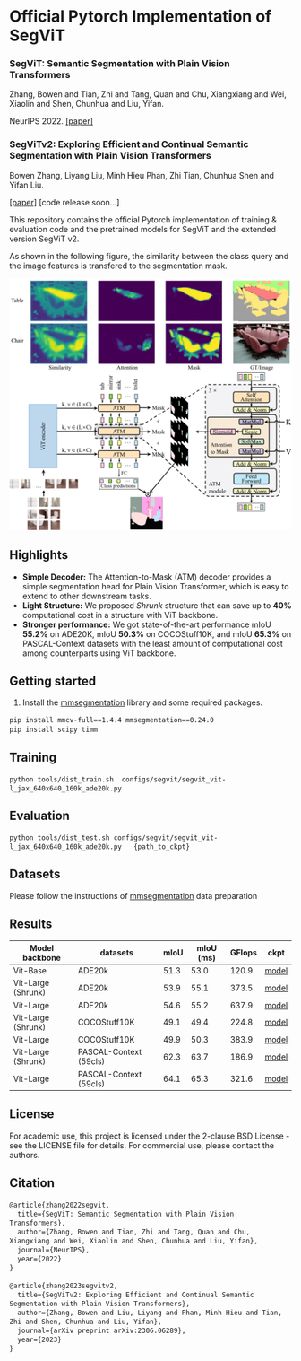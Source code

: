 # Official Pytorch Implementation of SegViT

### SegViT: Semantic Segmentation with Plain Vision Transformers 

Zhang, Bowen and Tian, Zhi and Tang, Quan and Chu, Xiangxiang and Wei, Xiaolin and Shen, Chunhua and Liu, Yifan.

NeurIPS 2022. [[paper]](https://arxiv.org/abs/2210.05844)

### SegViTv2: Exploring Efficient and Continual Semantic Segmentation with Plain Vision Transformers

Bowen Zhang, Liyang Liu, Minh Hieu Phan, Zhi Tian, Chunhua Shen and Yifan Liu.

[[paper]](https://arxiv.org/abs/2306.06289) [code release soon...]

This repository contains the official Pytorch implementation of training & evaluation code and the pretrained models for SegViT and the extended version SegViT v2.

As shown in the following figure, the similarity between the class query and the image features is transfered to the segmentation mask.


<img src="./resources/teaser-01.png">
<img src="resources/atm_arch-1.png">


## Highlights
* **Simple Decoder:** The Attention-to-Mask (ATM) decoder provides a simple segmentation head for Plain Vision Transformer, which is easy to extend to other downstream tasks.
* **Light Structure:** We proposed *Shrunk* structure that can save up to **40%** computational cost in a structure with ViT backbone.
* **Stronger performance:** We got state-of-the-art performance mIoU **55.2%** on ADE20K, mIoU **50.3%** on COCOStuff10K, and mIoU **65.3%** on PASCAL-Context datasets with the least amount of computational cost among counterparts using ViT backbone. 


## Getting started 

1. Install the [mmsegmentation](https://github.com/open-mmlab/mmsegmentation) library and some required packages.

```bash
pip install mmcv-full==1.4.4 mmsegmentation==0.24.0
pip install scipy timm
```
## Training
```
python tools/dist_train.sh  configs/segvit/segvit_vit-l_jax_640x640_160k_ade20k.py 
```
## Evaluation
```
python tools/dist_test.sh configs/segvit/segvit_vit-l_jax_640x640_160k_ade20k.py   {path_to_ckpt}
```

## Datasets
Please follow the instructions of [mmsegmentation](https://github.com/open-mmlab/mmsegmentation) data preparation

## Results
| Model backbone        |datasets| mIoU  | mIoU (ms) | GFlops | ckpt
| ------------------ |--------------|---------------- | -------------- |--- |---
Vit-Base | ADE20k | 51.3 | 53.0 | 120.9 |[model](https://cloudstor.aarnet.edu.au/plus/s/k0xOaxYmENt6f0z) 
Vit-Large (Shrunk) | ADE20k | 53.9 | 55.1 | 373.5 | [model](https://cloudstor.aarnet.edu.au/plus/s/eFB9y7CXNfPzjJv)
Vit-Large | ADE20k | 54.6 | 55.2 | 637.9 | [model](https://cloudstor.aarnet.edu.au/plus/s/sMDAzsMjq39bQBD) 
Vit-Large (Shrunk) | COCOStuff10K | 49.1 | 49.4 | 224.8 | [model](https://cloudstor.aarnet.edu.au/plus/s/mIDAyR3jeARcCMq)
Vit-Large | COCOStuff10K | 49.9 | 50.3| 383.9 | [model](https://cloudstor.aarnet.edu.au/plus/s/3XKspneTKPcI3sx)
Vit-Large (Shrunk) | PASCAL-Context (59cls)| 62.3 | 63.7  | 186.9 | [model](https://cloudstor.aarnet.edu.au/plus/s/mMguIaE44lgc2SR)
Vit-Large  | PASCAL-Context (59cls)| 64.1 | 65.3  | 321.6 | [model](https://cloudstor.aarnet.edu.au/plus/s/RGsAybjc5xLwpKK)



## License
For academic use, this project is licensed under the 2-clause BSD License - see the LICENSE file for details. For commercial use, please contact the authors.

## Citation
```
@article{zhang2022segvit,
  title={SegViT: Semantic Segmentation with Plain Vision Transformers},
  author={Zhang, Bowen and Tian, Zhi and Tang, Quan and Chu, Xiangxiang and Wei, Xiaolin and Shen, Chunhua and Liu, Yifan},
  journal={NeurIPS},
  year={2022}
}

@article{zhang2023segvitv2,
  title={SegViTv2: Exploring Efficient and Continual Semantic Segmentation with Plain Vision Transformers},
  author={Zhang, Bowen and Liu, Liyang and Phan, Minh Hieu and Tian, Zhi and Shen, Chunhua and Liu, Yifan},
  journal={arXiv preprint arXiv:2306.06289},
  year={2023}
}
```
